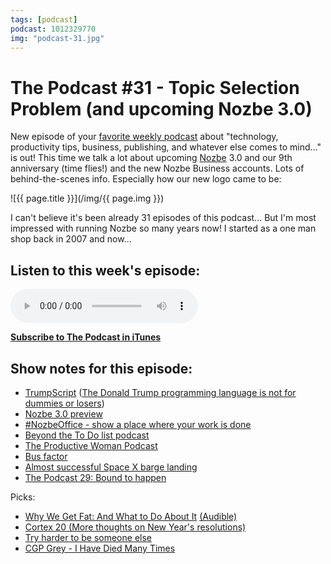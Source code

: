 ```yaml
---
tags: [podcast]
podcast: 1012329770
img: "podcast-31.jpg"
---
```


# The Podcast #31 - Topic Selection Problem (and upcoming Nozbe 3.0)

New episode of your [favorite weekly podcast][p] about "technology, productivity tips, business, publishing, and whatever else comes to mind..." is out! This time we talk a lot about upcoming [Nozbe][n] 3.0 and our 9th anniversary (time flies!) and the new Nozbe Business accounts. Lots of behind-the-scenes info. Especially how our new logo came to be:

<!--More-->

![{{ page.title }}](/img/{{ page.img }})

I can't believe it's been already 31 episodes of this podcast... But I'm most impressed with running Nozbe so many years now! I started as a one man shop back in 2007 and now...

## Listen to this week's episode:

<audio controls>
<source src="https://files.nozbe.com/podcast/031.mp3" type="audio/mpeg">
</audio>

**[Subscribe to The Podcast in iTunes][i]**

## Show notes for this episode:

  * [TrumpScript](http://samshadwell.github.io/TrumpScript/) ([The Donald Trump programming language is not for dummies or losers](http://www.theverge.com/tldr/2016/1/21/10806944/donald-trump-script-python))
  * [Nozbe 3.0 preview](https://nozbe.com/blog/nozbe3-preview)
  * [#NozbeOffice - show a place where your work is done](https://nozbe.com/blog/nozbeoffice)
  * [Beyond the To Do list podcast](http://beyondthetodolist.com/)
  * [The Productive Woman Podcast](http://theproductivewoman.com/)
  * [Bus factor](https://en.wikipedia.org/wiki/Bus_factor)
  * [Almost successful Space X barge landing](https://www.instagram.com/p/BAqirNbwEc0/)
  * [The Podcast 29: Bound to happen](/podcast-29)

Picks:

  * [Why We Get Fat: And What to Do About It](http://www.amazon.com/Why-We-Get-Fat-About/dp/0307474259/) [(Audible)](http://www.audible.com/pd/Nonfiction/Why-We-Get-Fat-Audiobook/B004D5K512)
  * [Cortex 20 (More thoughts on New Year's resolutions)](https://www.relay.fm/cortex/20)
  * [Try harder to be someone else](https://m.signalvnoise.com/try-harder-to-be-someone-else-a21bc24bfeea#.ches0wa92)
  * [CGP Grey - I Have Died Many Times](http://www.cgpgrey.com/blog/i-have-died-many-times)

[e]: /podcast-31
[p]: /podcast
[n]: https://michael.gratis/nozbe
[r]: https://michael.gratis/radex
[i]: https://michael.gratis/thepodcast